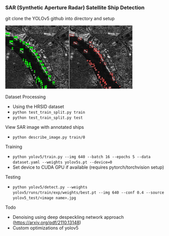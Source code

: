 ### SAR (Synthetic Aperture Radar) Satellite Ship Detection
git clone the YOLOv5 github into directory and setup


<img src="ex.png" width=80%>

Dataset Processing
- Using the HRSID dataset
- `python test_train_split.py train`
- `python test_train_split.py test`

View SAR image with annotated ships
- `python describe_image.py train/0`

Training
- `python yolov5/train.py --img 640 --batch 16 --epochs 5 --data dataset.yaml --weights yolov5s.pt --device=0`
- Set device to CUDA GPU if available (requires pytorch/torchvision setup)

Testing
- `python yolov5/detect.py --weights yolov5/runs/train/exp/weights/best.pt --img 640 --conf 0.4 --source yolov5_test/<image name>.jpg`

Todo
- Denoising using deep despeckling network approach (https://arxiv.org/pdf/2110.13148)
- Custom optimizations of yolov5